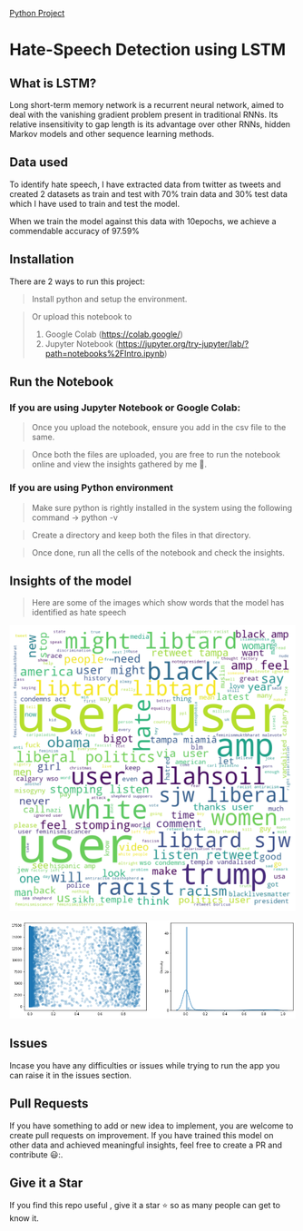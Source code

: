 [Python Project](https://www.python.org/downloads/)  

# Hate-Speech Detection using LSTM

## What is LSTM?

Long short-term memory network is a recurrent neural network, aimed to deal with the vanishing gradient problem present in traditional RNNs. Its relative insensitivity to gap length is its advantage over other RNNs, hidden Markov models and other sequence learning methods.


## Data used

To identify hate speech, I have extracted data from twitter as tweets and created 2 datasets as train and test with 70% train data and 30% test data which I have used to train and test the model.

When we train the model against this data with 10epochs, we achieve a commendable accuracy of 97.59%


## Installation  

There are 2 ways to run this project:
  
> Install python and setup the environment.

> Or upload this notebook to 
> 1. Google Colab (https://colab.google/) 
> 2. Jupyter Notebook (https://jupyter.org/try-jupyter/lab/?path=notebooks%2FIntro.ipynb)

  

## Run the Notebook

  

### If you are using Jupyter Notebook or Google Colab:

  

> Once you upload the notebook, ensure you add in the csv file to the same.

  

> Once both the files are uploaded, you are free to run the notebook online and view the insights gathered by me :star_struck:.

  

### If you are using Python environment

  

> Make sure python is rightly installed in the system using the following command -> python -v

  

> Create a directory and keep both the files in that directory.

  

> Once done, run all the cells of the notebook and check the insights.

  
## Insights of the model

> Here are some of the images which show words that the model has identified as hate speech

![lstm-output-images](./images/image.png)

![image-of-predicted-output](./images/output_image.png)


## Issues

  

Incase you have any difficulties or issues while trying to run the app you can raise it in the issues section.

  

## Pull Requests

  

If you have something to add or new idea to implement, you are welcome to create pull requests on improvement. If you have trained this model on other data and achieved meaningful insights, feel free to create a PR and contribute 😃:.

  

## Give it a Star

  

If you find this repo useful , give it a star :star: so as many people can get to know it.
